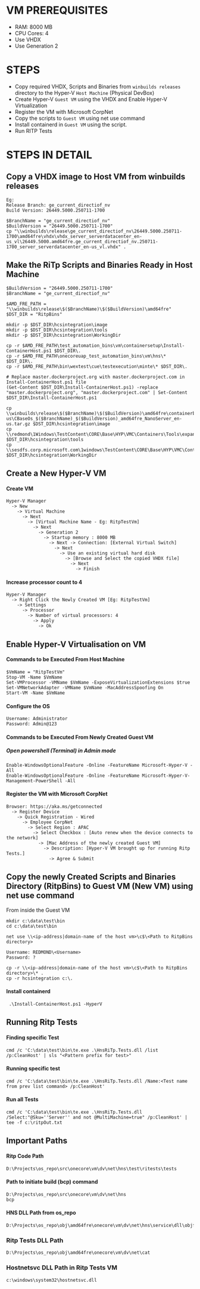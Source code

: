 # VM PREREQUISITES #
- RAM: 8000 MB
- CPU Cores: 4
- Use VHDX
- Use Generation 2

# STEPS #
- Copy required VHDX, Scripts and Binaries from `winbuilds releases` directory to the Hyper-V `Host Machine` (Physical DevBox)
- Create Hyper-V `Guest VM` using the VHDX and Enable Hyper-V Virtualization
- Register the VM with Microsoft CorpNet
- Copy the scripts to `Guest VM` using net use command
- Install containerd in `Guest VM` using the script.
- Run RITP Tests

# STEPS IN DETAIL #

## Copy a VHDX image to Host VM from winbuilds releases ##
```
Eg:
Release Branch: ge_current_directiof_nv
Build Version: 26449.5000.250711-1700
```
```
$BranchName = "ge_current_directiof_nv"
$BuildVersion = "26449.5000.250711-1700"
cp "\\winbuilds\release\ge_current_directiof_nv\26449.5000.250711-1700\amd64fre\vhdx\vhdx_server_serverdatacenter_en-us_vl\26449.5000.amd64fre.ge_current_directiof_nv.250711-1700_server_serverdatacenter_en-us_vl.vhdx" .
```

## Make the RiTp Scripts and Binaries Ready in Host Machine ##

```
$BuildVersion = "26449.5000.250711-1700"
$BranchName = "ge_current_directiof_nv"

$AMD_FRE_PATH = "\\winbuilds\release\$($BranchName)\$($BuildVersion)\amd64fre"
$DST_DIR = "RitpBins"

mkdir -p $DST_DIR\hcsintegration\image
mkdir -p $DST_DIR\hcsintegration\tools
mkdir -p $DST_DIR\hcsintegration\WorkingDir

cp -r $AMD_FRE_PATH\test_automation_bins\vm\containersetup\Install-ContainerHost.ps1 $DST_DIR\.
cp -r $AMD_FRE_PATH\onecoreuap_test_automation_bins\vm\hns\* $DST_DIR\.
cp -r $AMD_FRE_PATH\bin\wextest\cue\testexecution\minte\* $DST_DIR\.

# Replace master.dockerproject.org with master.dockerproject.com in Install-ContainerHost.ps1 file
(Get-Content $DST_DIR\Install-ContainerHost.ps1) -replace "master.dockerproject.org", "master.dockerproject.com" | Set-Content $DST_DIR\Install-ContainerHost.ps1

cp \\winbuilds\release\$($BranchName)\$($BuildVersion)\amd64fre\containerbaseospkgs\cbaseospkg_nanoserver_en-us\CBaseOs_$($BranchName)_$($BuildVersion)_amd64fre_NanoServer_en-us.tar.gz $DST_DIR\hcsintegration\image
cp \\redmond\1Windows\TestContent\CORE\Base\HYP\VMC\Containers\Tools\expandlayer.exe $DST_DIR\hcsintegration\tools
cp \\sesdfs.corp.microsoft.com\1windows\TestContent\CORE\Base\HYP\VMC\Containers\HcsTraceProfile.wprp $DST_DIR\hcsintegration\WorkingDir
```

## Create a New Hyper-V VM ##

#### Create VM ####
```
Hyper-V Manager
  -> New
    -> Virtual Machine
      -> Next
        -> [Virtual Machine Name - Eg: RitpTestVm]
          -> Next
            -> Generation 2
              -> Startup memory : 8000 MB
                -> Next -> Connection: [External Virtual Switch]
                  -> Next
                    -> Use an existing virtual hard disk
                      -> [Browse and Select the copied VHDX file]
                        -> Next
                          -> Finish
```

#### Increase processor count to 4 ####
```
Hyper-V Manager
  -> Right Click the Newly Created VM [Eg: RitpTestVm]
    -> Settings
      -> Processor
        -> Number of virtual processors: 4
          -> Apply
            -> Ok
```

## Enable Hyper-V Virtualisation on VM ##

#### Commands to be Executed From Host Machine ####

```
$VmName = "RitpTestVm"
Stop-VM -Name $VmName
Set-VMProcessor -VMName $VmName -ExposeVirtualizationExtensions $true
Set-VMNetworkAdapter -VMName $VmName -MacAddressSpoofing On
Start-VM -Name $VmName
```

#### Configure the OS ####
```
Username: Administrator
Password: Admin@123
```

#### Commands to be Executed From Newly Created Guest VM ####

##### Open powershell (Terminal) in Admin mode #####
```
Enable-WindowsOptionalFeature -Online -FeatureName Microsoft-Hyper-V -All
Enable-WindowsOptionalFeature -Online -FeatureName Microsoft-Hyper-V-Management-PowerShell -All
```

#### Register the VM with Microsoft CorpNet ####
```
Browser: https://aka.ms/getconnected
  -> Register Device
    -> Quick Registration - Wired
      -> Employee CorpNet
        -> Select Region : APAC
          -> Select Checkbox : [Auto renew when the device connects to the network]
            -> [Mac Address of the newly created Guest VM]
              -> Description: [Hyper-V VM brought up for running Ritp Tests.]
                -> Agree & Submit
```

## Copy the newly Created Scripts and Binaries Directory (RitpBins) to Guest VM (New VM) using net use command ##

From inside the Guest VM

```
mkdir c:\data\test\bin
cd c:\data\test\bin
```
```
net use \\<ip-address|domain-name of the host vm>\c$\<Path to RitpBins directory>
```
```
Username: REDMOND\<Username>
Password: ?
```
```
cp -r \\<ip-address|domain-name of the host vm>\c$\<Path to RitpBins directory>\* .
cp -r hcsintegration c:\.
```

#### Install containerd ####
```
 .\Install-ContainerHost.ps1 -HyperV
```

## Running Ritp Tests ##

#### Finding specific Test ####
```
cmd /c 'C:\data\test\bin\te.exe .\HnsRiTp.Tests.dll /list /p:CleanHost' | sls "<Pattern prefix for test>"
```

#### Running specific test ####
```
cmd /c 'C:\data\test\bin\te.exe .\HnsRiTp.Tests.dll /Name:<Test name from prev list command> /p:CleanHost'
```

#### Run all Tests ####
```
cmd /c 'C:\data\test\bin\te.exe .\HnsRiTp.Tests.dll /Select:"@Sku=''Server'' and not @MultiMachine=true" /p:CleanHost' | tee -f c:\ritpOut.txt
```


## Important Paths ##

#### Ritp Code Path ####
```
D:\Projects\os_repo\src\onecore\vm\dv\net\hns\test\ritests\tests
```

#### Path to initiate build (bcp) command ####
```
D:\Projects\os_repo\src\onecore\vm\dv\net\hns
bcp
```

#### HNS DLL Path from os_repo ####
```
D:\Projects\os_repo\obj\amd64fre\onecore\vm\dv\net\hns\service\dll\objfre\amd64\hostnetsvc.dll
```
### Ritp Tests DLL Path ###
```
D:\Projects\os_repo\obj\amd64fre\onecore\vm\dv\net\cat
```

### Hostnetsvc DLL Path in Ritp Tests VM ###
```
c:\windows\system32\hostnetsvc.dll
```
